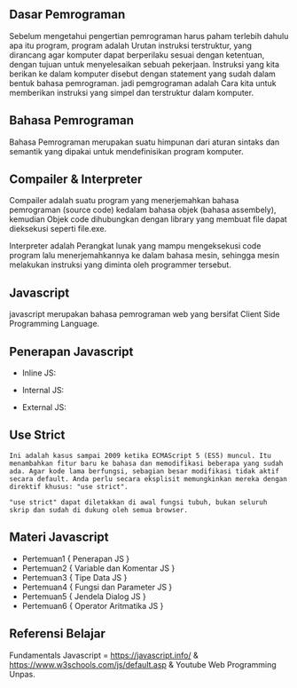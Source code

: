 ## Dasar Pemrograman

Sebelum mengetahui pengertian pemrograman harus paham terlebih dahulu apa itu program, program adalah Urutan instruksi terstruktur, yang dirancang agar komputer dapat berperilaku sesuai dengan ketentuan, dengan tujuan untuk menyelesaikan sebuah pekerjaan. Instruksi yang kita berikan ke dalam komputer disebut dengan statement yang sudah dalam bentuk bahasa pemrograman. jadi pemgrograman adalah Cara kita untuk memberikan instruksi yang simpel dan terstruktur dalam komputer. 

## Bahasa Pemrograman

Bahasa Pemrograman merupakan suatu himpunan dari aturan sintaks dan semantik yang dipakai untuk mendefinisikan program komputer.

## Compailer & Interpreter

Compailer adalah suatu program yang menerjemahkan bahasa pemrograman (source code) kedalam bahasa objek (bahasa assembely), kemudian Objek code dihubungkan dengan library yang membuat file dapat dieksekusi seperti file.exe.

Interpreter adalah Perangkat lunak yang mampu mengeksekusi code program lalu menerjemahkannya ke dalam bahasa mesin, sehingga mesin melakukan instruksi yang diminta oleh programmer tersebut.

## Javascript

javascript merupakan bahasa pemrograman web yang bersifat Client Side Programming Language.

## Penerapan Javascript

- Inline JS:
	<script type="text/javascript">
		<a href="#" onclick="alert('Hai...!!!')"> Klik Aku </a>
	</script>

- Internal JS:
	<script type="text/javascript">
		alert('Selamat Datang');
	</script>

- External JS:
	<script type="text/javascript" src="skrip.js"></script>

## Use Strict
	Ini adalah kasus sampai 2009 ketika ECMAScript 5 (ES5) muncul. Itu menambahkan fitur baru ke bahasa dan memodifikasi beberapa yang sudah ada. Agar kode lama berfungsi, sebagian besar modifikasi tidak aktif secara default. Anda perlu secara eksplisit memungkinkan mereka dengan direktif khusus: "use strict".

	"use strict" dapat diletakkan di awal fungsi tubuh, bukan seluruh skrip dan sudah di dukung oleh semua browser.

## Materi Javascript

- Pertemuan1 { Penerapan JS }
- Pertemuan2 { Variable dan Komentar JS }
- Pertemuan3 { Tipe Data JS }
- Pertemuan4 { Fungsi dan Parameter JS }
- Pertemuan5 { Jendela Dialog JS }
- Pertemuan6 { Operator Aritmatika JS }

## Referensi Belajar

Fundamentals Javascript = https://javascript.info/ & https://www.w3schools.com/js/default.asp & Youtube Web Programming Unpas.